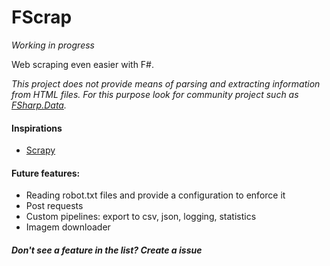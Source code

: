 # FScrap
*Working in progress*

Web scraping even easier with  F#.

*This project does not provide means of parsing and extracting information from HTML files. For this purpose look for community project such as [FSharp.Data](http://fsharp.github.io/FSharp.Data/).*

#### Inspirations
* [Scrapy](https://scrapy.org/)

#### Future features:
* Reading robot.txt files and provide a configuration to enforce it
* Post requests
* Custom pipelines: export to csv, json, logging, statistics
* Imagem downloader


##### *Don't see a feature in the list? Create a issue*
